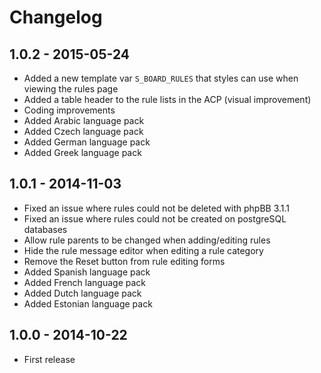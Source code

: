 # Changelog

## 1.0.2 - 2015-05-24

- Added a new template var `S_BOARD_RULES` that styles can use when viewing the rules page
- Added a table header to the rule lists in the ACP (visual improvement)
- Coding improvements
- Added Arabic language pack
- Added Czech language pack
- Added German language pack
- Added Greek language pack
## 1.0.1 - 2014-11-03

- Fixed an issue where rules could not be deleted with phpBB 3.1.1
- Fixed an issue where rules could not be created on postgreSQL databases
- Allow rule parents to be changed when adding/editing rules
- Hide the rule message editor when editing a rule category
- Remove the Reset button from rule editing forms
- Added Spanish language pack
- Added French language pack
- Added Dutch language pack
- Added Estonian language pack

## 1.0.0 - 2014-10-22

- First release
